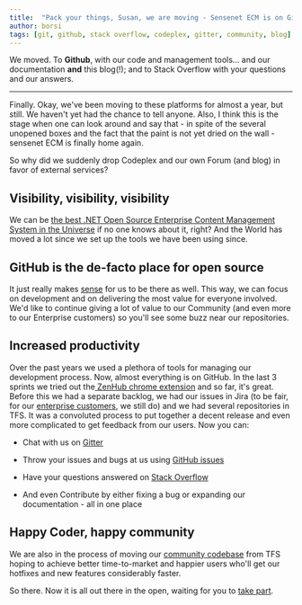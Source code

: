 ```yaml
---
title:  "Pack your things, Susan, we are moving - Sensenet ECM is on GitHub now."
author: borsi
tags: [git, github, stack overflow, codeplex, gitter, community, blog]
---
```


We moved. To **Github**, with our code and management tools… and our documentation **and** this blog(!); and to Stack Overflow with your questions and our answers.

---

Finally. Okay, we've been moving to these platforms for almost a year, but still. We haven't yet had the chance to tell anyone. Also, I think this is the stage when one can look around and say that - in spite of the several unopened boxes and the fact that the paint is not yet dried on the wall - sensenet ECM is finally home again.

So why did we suddenly drop Codeplex and our own Forum (and blog) in favor of external services?

## Visibility,  visibility, visibility
We can be [the best .NET Open Source Enterprise Content Management System in the Universe][e68b21b6] if no one knows about it, right? And the World has moved a lot since we set up the tools we have been using since.

  [e68b21b6]: https://www.sensenet.com/product?utm_source=blog&utm_medium=link "sensenet ECM"

## GitHub is the de-facto place for open source
It just really makes [sense][00c66cf2] for us to be there as well. This way, we can focus on development and on delivering the most value for everyone involved. We'd like to continue giving a lot of value to our Community (and even more to our Enterprise customers) so you'll see some buzz near our repositories.

  [00c66cf2]: https://www.sensenet.com/community?utm_source=blog&utm_medium=link "sensenet Community"

## Increased productivity
Over the past years we used a plethora of tools for managing our development process. Now, almost everything is on GitHub. In the last 3 sprints we tried out the[ ZenHub chrome extension][03b7e478] and so far, it's great. Before this we had a separate backlog, we had our issues in Jira (to be fair, for our [enterprise customers][09dba056], we still do) and we had several repositories in TFS. It was a convoluted process to put together a decent release and even more complicated to get feedback from our users. Now you can:
- Chat with us on [Gitter][ab968762]
- Throw your issues and bugs at us using [GitHub issues][56f9b622]
- Have your questions answered on [Stack Overflow][dca19257]
- And even Contribute by either fixing a bug or expanding our documentation - all in one place

  [03b7e478]: https://chrome.google.com/webstore/detail/zenhub-for-github/ogcgkffhplmphkaahpmffcafajaocjbd "ZenHub"
  [09dba056]: https://www.sensenet.com/for-customers?utm_source=blog&utm_medium=link "For Customers"
  [ab968762]: https://gitter.im/SenseNet/sensenet "Sensenet Gitter Channel"
  [56f9b622]: https://github.com/SenseNet/sensenet/issues "Sensenet Issues"
  [dca19257]: https://stackoverflow.com/questions/tagged/sensenet "Sensenet on Stack Overflow"

## Happy  Coder, happy community
We are also in the process of moving our [community codebase](https://github.com/SenseNet/sensenet) from TFS hoping to achieve better time-to-market and happier users who'll get our hotfixes and new features considerably faster.

So there. Now it is all out there in the open, waiting for you to [take part][00d572b0].

  [00d572b0]: https://github.com/SenseNet/sn-client-dotnet/issues/4 "Waiting for you to commit!"
